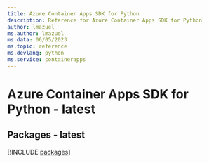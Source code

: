 ```yaml
---
title: Azure Container Apps SDK for Python
description: Reference for Azure Container Apps SDK for Python
author: lmazuel
ms.author: lmazuel
ms.data: 06/05/2023
ms.topic: reference
ms.devlang: python
ms.service: containerapps
---
```

# Azure Container Apps SDK for Python - latest
## Packages - latest
[!INCLUDE [packages](container-apps-index.md)]